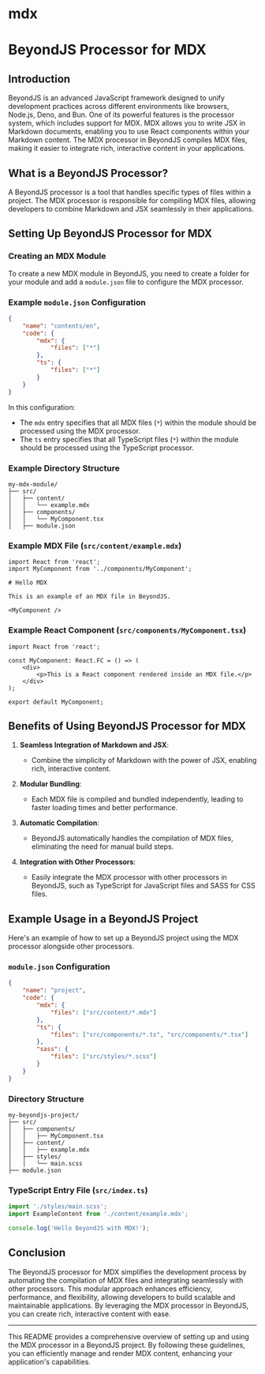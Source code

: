 # mdx

# BeyondJS Processor for MDX

## Introduction

BeyondJS is an advanced JavaScript framework designed to unify development practices across different environments like
browsers, Node.js, Deno, and Bun. One of its powerful features is the processor system, which includes support for MDX.
MDX allows you to write JSX in Markdown documents, enabling you to use React components within your Markdown content.
The MDX processor in BeyondJS compiles MDX files, making it easier to integrate rich, interactive content in your
applications.

## What is a BeyondJS Processor?

A BeyondJS processor is a tool that handles specific types of files within a project. The MDX processor is responsible
for compiling MDX files, allowing developers to combine Markdown and JSX seamlessly in their applications.

## Setting Up BeyondJS Processor for MDX

### Creating an MDX Module

To create a new MDX module in BeyondJS, you need to create a folder for your module and add a `module.json` file to
configure the MDX processor.

### Example `module.json` Configuration

```json
{
	"name": "contents/en",
	"code": {
		"mdx": {
			"files": ["*"]
		},
		"ts": {
			"files": ["*"]
		}
	}
}
```

In this configuration:

-   The `mdx` entry specifies that all MDX files (`*`) within the module should be processed using the MDX processor.
-   The `ts` entry specifies that all TypeScript files (`*`) within the module should be processed using the TypeScript
    processor.

### Example Directory Structure

```
my-mdx-module/
├── src/
│   ├── content/
│   │   └── example.mdx
│   ├── components/
│   │   └── MyComponent.tsx
│   ├── module.json
```

### Example MDX File (`src/content/example.mdx`)

```mdx
import React from 'react';
import MyComponent from '../components/MyComponent';

# Hello MDX

This is an example of an MDX file in BeyondJS.

<MyComponent />
```

### Example React Component (`src/components/MyComponent.tsx`)

```tsx
import React from 'react';

const MyComponent: React.FC = () => (
	<div>
		<p>This is a React component rendered inside an MDX file.</p>
	</div>
);

export default MyComponent;
```

## Benefits of Using BeyondJS Processor for MDX

1. **Seamless Integration of Markdown and JSX**:

    - Combine the simplicity of Markdown with the power of JSX, enabling rich, interactive content.

2. **Modular Bundling**:

    - Each MDX file is compiled and bundled independently, leading to faster loading times and better performance.

3. **Automatic Compilation**:

    - BeyondJS automatically handles the compilation of MDX files, eliminating the need for manual build steps.

4. **Integration with Other Processors**:
    - Easily integrate the MDX processor with other processors in BeyondJS, such as TypeScript for JavaScript files and
      SASS for CSS files.

## Example Usage in a BeyondJS Project

Here's an example of how to set up a BeyondJS project using the MDX processor alongside other processors.

### `module.json` Configuration

```json
{
	"name": "project",
	"code": {
		"mdx": {
			"files": ["src/content/*.mdx"]
		},
		"ts": {
			"files": ["src/components/*.ts", "src/components/*.tsx"]
		},
		"sass": {
			"files": ["src/styles/*.scss"]
		}
	}
}
```

### Directory Structure

```
my-beyondjs-project/
├── src/
│   ├── components/
│   │   ├── MyComponent.tsx
│   ├── content/
│   │   ├── example.mdx
│   ├── styles/
│   │   └── main.scss
├── module.json
```

### TypeScript Entry File (`src/index.ts`)

```typescript
import './styles/main.scss';
import ExampleContent from './content/example.mdx';

console.log('Hello BeyondJS with MDX!');
```

## Conclusion

The BeyondJS processor for MDX simplifies the development process by automating the compilation of MDX files and
integrating seamlessly with other processors. This modular approach enhances efficiency, performance, and flexibility,
allowing developers to build scalable and maintainable applications. By leveraging the MDX processor in BeyondJS, you
can create rich, interactive content with ease.

---

This README provides a comprehensive overview of setting up and using the MDX processor in a BeyondJS project. By
following these guidelines, you can efficiently manage and render MDX content, enhancing your application's
capabilities.
